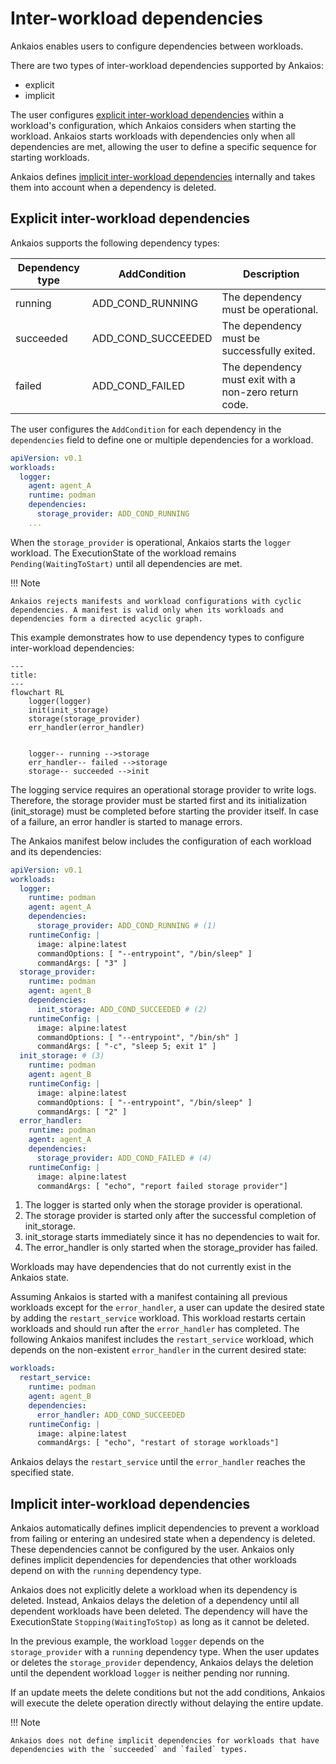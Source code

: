 
# Inter-workload dependencies

Ankaios enables users to configure dependencies between workloads.

There are two types of inter-workload dependencies supported by Ankaios:

- explicit
- implicit

The user configures [explicit inter-workload dependencies](#explicit-inter-workload-dependencies) within a workload's configuration, which Ankaios considers when starting the workload. Ankaios starts workloads with dependencies only when all dependencies are met, allowing the user to define a specific sequence for starting workloads.

Ankaios defines [implicit inter-workload dependencies](#implicit-inter-workload-dependencies) internally and takes them into account when a dependency is deleted.

## Explicit inter-workload dependencies

Ankaios supports the following dependency types:

| Dependency type |  AddCondition         | Description                                       |
| --------------- | --------------------- | --------------------------------------------- |
| running         | ADD_COND_RUNNING      | The dependency must be operational.           |
| succeeded       | ADD_COND_SUCCEEDED    | The dependency must be successfully exited.        |
| failed          | ADD_COND_FAILED       | The dependency must exit with a non-zero return code.                     |

The user configures the `AddCondition` for each dependency in the `dependencies` field to define one or multiple dependencies for a workload.

```yaml
apiVersion: v0.1
workloads:
  logger:
    agent: agent_A
    runtime: podman
    dependencies:
      storage_provider: ADD_COND_RUNNING
    ...
```

When the `storage_provider` is operational, Ankaios starts the `logger` workload. The ExecutionState of the workload remains `Pending(WaitingToStart)` until all dependencies are met.

!!! Note

    Ankaios rejects manifests and workload configurations with cyclic dependencies. A manifest is valid only when its workloads and dependencies form a directed acyclic graph.

This example demonstrates how to use dependency types to configure inter-workload dependencies:

```mermaid
---
title:
---
flowchart RL
    logger(logger)
    init(init_storage)
    storage(storage_provider)
    err_handler(error_handler)


    logger-- running -->storage
    err_handler-- failed -->storage
    storage-- succeeded -->init
```

The logging service requires an operational storage provider to write logs. Therefore, the storage provider must be started first and its initialization (init_storage) must be completed before starting the provider itself. In case of a failure, an error handler is started to manage errors.

The Ankaios manifest below includes the configuration of each workload and its dependencies:

```yaml linenums="1" hl_lines="6 7 15 16 31 32"
apiVersion: v0.1
workloads:
  logger:
    runtime: podman
    agent: agent_A
    dependencies:
      storage_provider: ADD_COND_RUNNING # (1)
    runtimeConfig: |
      image: alpine:latest
      commandOptions: [ "--entrypoint", "/bin/sleep" ]
      commandArgs: [ "3" ]
  storage_provider:
    runtime: podman
    agent: agent_B
    dependencies:
      init_storage: ADD_COND_SUCCEEDED # (2)
    runtimeConfig: |
      image: alpine:latest
      commandOptions: [ "--entrypoint", "/bin/sh" ]
      commandArgs: [ "-c", "sleep 5; exit 1" ]
  init_storage: # (3)
    runtime: podman
    agent: agent_B
    runtimeConfig: |
      image: alpine:latest
      commandOptions: [ "--entrypoint", "/bin/sleep" ]
      commandArgs: [ "2" ]
  error_handler:
    runtime: podman
    agent: agent_A
    dependencies:
      storage_provider: ADD_COND_FAILED # (4)
    runtimeConfig: |
      image: alpine:latest
      commandArgs: [ "echo", "report failed storage provider"]
```

1. The logger is started only when the storage provider is operational.
2. The storage provider is started only after the successful completion of init_storage.
3. init_storage starts immediately since it has no dependencies to wait for.
4. The error_handler is only started when the storage_provider has failed.

Workloads may have dependencies that do not currently exist in the Ankaios state.

Assuming Ankaios is started with a manifest containing all previous workloads except for the `error_handler`, a user can update the desired state by adding the `restart_service` workload. This workload restarts certain workloads and should run after the `error_handler` has completed. The following Ankaios manifest includes the `restart_service` workload, which depends on the non-existent `error_handler` in the current desired state:

```yaml
workloads:
  restart_service:
    runtime: podman
    agent: agent_B
    dependencies:
      error_handler: ADD_COND_SUCCEEDED
    runtimeConfig: |
      image: alpine:latest
      commandArgs: [ "echo", "restart of storage workloads"]
```

Ankaios delays the `restart_service` until the `error_handler` reaches the specified state.

## Implicit inter-workload dependencies

Ankaios automatically defines implicit dependencies to prevent a workload from failing or entering an undesired state when a dependency is deleted. These dependencies cannot be configured by the user. Ankaios only defines implicit dependencies for dependencies that other workloads depend on with the `running` dependency type.

Ankaios does not explicitly delete a workload when its dependency is deleted. Instead, Ankaios delays the deletion of a dependency until all dependent workloads have been deleted. The dependency will have the ExecutionState `Stopping(WaitingToStop)` as long as it cannot be deleted.

In the previous example, the workload `logger` depends on the `storage_provider` with a `running` dependency type. When the user updates or deletes the `storage_provider` dependency, Ankaios delays the deletion until the dependent workload `logger` is neither pending nor running.

If an update meets the delete conditions but not the add conditions, Ankaios will execute the delete operation directly without delaying the entire update.

!!! Note

    Ankaios does not define implicit dependencies for workloads that have dependencies with the `succeeded` and `failed` types.
